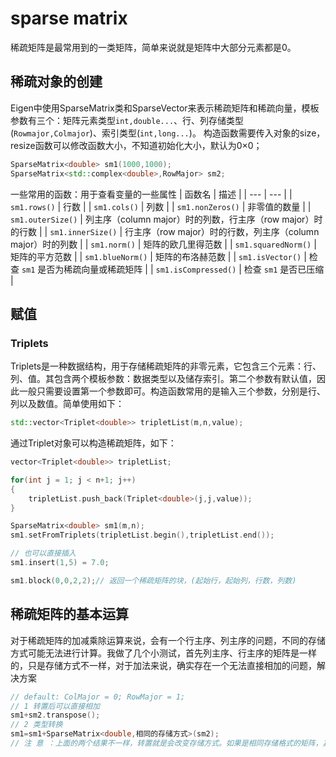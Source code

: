 # sparse matrix
稀疏矩阵是最常用到的一类矩阵，简单来说就是矩阵中大部分元素都是0。
## 稀疏对象的创建
Eigen中使用SparseMatrix类和SparseVector来表示稀疏矩阵和稀疏向量，模板参数有三个：矩阵元素类型`int,double...`、行、列存储类型(`Rowmajor,Colmajor`)、索引类型(`int,long...`)。
构造函数需要传入对象的size，resize函数可以修改函数大小，不知道初始化大小，默认为0×0；
```cpp
SparseMatrix<double> sm1(1000,1000); 
SparseMatrix<std::complex<double>,RowMajor> sm2;
```
一些常用的函数：用于查看变量的一些属性
| 函数名 | 描述 |
| --- | --- |
| `sm1.rows()` | 行数 |
| `sm1.cols()` | 列数 |
| `sm1.nonZeros()` | 非零值的数量 |
| `sm1.outerSize()` | 列主序（column major）时的列数，行主序（row major）时的行数 |
| `sm1.innerSize()` | 行主序（row major）时的行数，列主序（column major）时的列数 |
| `sm1.norm()` | 矩阵的欧几里得范数 |
| `sm1.squaredNorm()` | 矩阵的平方范数 |
| `sm1.blueNorm()` | 矩阵的布洛赫范数 |
| `sm1.isVector()` | 检查 `sm1` 是否为稀疏向量或稀疏矩阵 |
| `sm1.isCompressed()` | 检查 `sm1` 是否已压缩 |
## 赋值
### Triplets
Triplets是一种数据结构，用于存储稀疏矩阵的非零元素，它包含三个元素：行、列、值。其包含两个模板参数：数据类型以及储存索引。第二个参数有默认值，因此一般只需要设置第一个参数即可。构造函数常用的是输入三个参数，分别是行、列以及数值。简单使用如下：
```cpp
std::vector<Triplet<double>> tripletList(m,n,value);
```
通过Triplet对象可以构造稀疏矩阵，如下：
```cpp
vector<Triplet<double>> tripletList;

for(int j = 1; j < n+1; j++)
{
    tripletList.push_back(Triplet<double>(j,j,value));
}

SparseMatrix<double> sm1(m,n);
sm1.setFromTriplets(tripletList.begin(),tripletList.end());

// 也可以直接插入
sm1.insert(1,5) = 7.0;

sm1.block(0,0,2,2);// 返回一个稀疏矩阵的块，(起始行，起始列，行数，列数)
```
## 稀疏矩阵的基本运算
对于稀疏矩阵的加减乘除运算来说，会有一个行主序、列主序的问题，不同的存储方式可能无法进行计算。我做了几个小测试，首先列主序、行主序的矩阵是一样的，只是存储方式不一样，对于加法来说，确实存在一个无法直接相加的问题，解决方案
```cpp
// default: ColMajor = 0; RowMajor = 1;
// 1 转置后可以直接相加
sm1+sm2.transpose();
// 2 类型转换
sm1=sm1+SparseMatrix<double,相同的存储方式>(sm2); 
// 注 意 ：上面的两个结果不一样，转置就是会改变存储方式。如果是相同存储格式的矩阵，其中一个转置后再相加，就会出错
```

